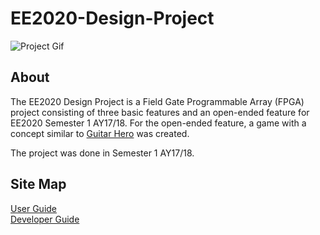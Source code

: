 # EE2020-Design-Project

![Project Gif](https://github.com/Jeremylsw/EE2020-Design-Project/blob/master/EE2020.GIF)


## About
The EE2020 Design Project is a Field Gate Programmable Array (FPGA) project consisting of three basic features and an open-ended feature for EE2020 Semester 1 AY17/18. For the open-ended feature, a game with a concept similar to [Guitar Hero](https://www.youtube.com/watch?v=mn9ifd3V2H8) was created. 

The project was done in Semester 1 AY17/18.

## Site Map
[User Guide](www.google.com)  
[Developer Guide](www.google.com)